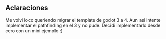 ## Aclaraciones ##

Me volvi loco queriendo migrar el template de godot 3 a 4.
Aun asi intente implementar el pathfinding en el 3 y no pude.
Decidi implementarlo desde cero con un mini ejemplo :)